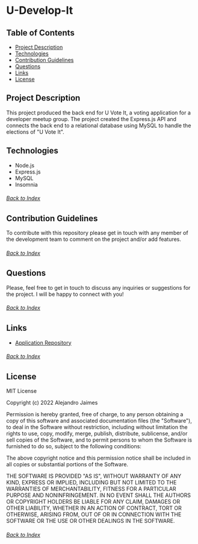 # U-Develop-It

## Table of Contents

- [Project Description](#Project-Description)
- [Technologies](#Technologies)
- [Contribution Guidelines](#Contribution-Guidelines)
- [Questions](#Questions)
- [Links](#Links)
- [License](#License)

## Project Description
This project produced the back end for U Vote It, a voting application for a  developer meetup group. The project created the Express.js API and connects the back end to a relational database using MySQL to handle the elections of "U Vote It".

## Technologies
- Node.js
- Express.js
- MySQL
- Insomnia
###### [Back to Index](#Table-of-Contents)

## Contribution Guidelines
To contribute with this repository please get in touch with any member of the development team to comment on the project and/or add features.
###### [Back to Index](#Table-of-Contents)

## Questions
Please, feel free to get in touch to discuss any inquiries or suggestions for the project. I will be happy to connect with you!
###### [Back to Index](#Table-of-Contents)

## Links
- [Application Repository](https://github.com/AlexJCturbo/u-develop-it)
###### [Back to Index](#Table-of-Contents)


## License
MIT License

Copyright (c) 2022 Alejandro Jaimes

Permission is hereby granted, free of charge, to any person obtaining a copy
of this software and associated documentation files (the "Software"), to deal
in the Software without restriction, including without limitation the rights
to use, copy, modify, merge, publish, distribute, sublicense, and/or sell
copies of the Software, and to permit persons to whom the Software is
furnished to do so, subject to the following conditions:

The above copyright notice and this permission notice shall be included in all
copies or substantial portions of the Software.

THE SOFTWARE IS PROVIDED "AS IS", WITHOUT WARRANTY OF ANY KIND, EXPRESS OR
IMPLIED, INCLUDING BUT NOT LIMITED TO THE WARRANTIES OF MERCHANTABILITY,
FITNESS FOR A PARTICULAR PURPOSE AND NONINFRINGEMENT. IN NO EVENT SHALL THE
AUTHORS OR COPYRIGHT HOLDERS BE LIABLE FOR ANY CLAIM, DAMAGES OR OTHER
LIABILITY, WHETHER IN AN ACTION OF CONTRACT, TORT OR OTHERWISE, ARISING FROM,
OUT OF OR IN CONNECTION WITH THE SOFTWARE OR THE USE OR OTHER DEALINGS IN THE
SOFTWARE.
###### [Back to Index](#Table-of-Contents)
